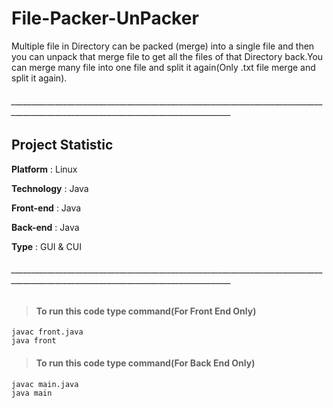# File-Packer-UnPacker  

Multiple file in Directory can be packed (merge) into a single file and then you can unpack that merge file to get all the files of that Directory back.You can merge many file into one file and split it again(Only .txt file merge and split it again).

###### _____________________________________________________________________________________________________________________________________


## Project Statistic

**Platform** : Linux

**Technology** : Java

**Front-end** : Java

**Back-end** : Java  

**Type** : GUI & CUI  

###### _____________________________________________________________________________________________________________________________________

##
>#### To run this code type command(For Front End Only)
  
  	javac front.java
  	java front
  	

>#### To run this code type command(For Back End Only)  	

	javac main.java
	java main
 
  	

